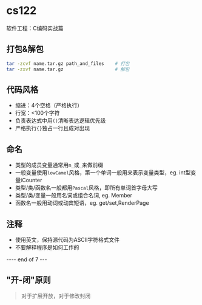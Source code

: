 # cs122
软件工程：C编码实战篇

## 打包&解包
```bash
tar -zcvf name.tar.gz path_and_files	# 打包
tar -zxvf name.tar.gz					# 解包
```

## 代码风格
- 缩进：4个空格（严格执行）
- 行宽：<100个字符
- 负责表达式中用`()`清晰表达逻辑优先级
- 严格执行`{}`独占一行且成对出现

## 命名
- 类型的成员变量通常用`m_`或`_`来做前缀
- 一般变量使用`lowCamel`风格，第一个单词一般用来表示变量类型，eg. int型变量iCounter
- 类型/类/函数名一般都用`Pascal`风格，即所有单词首字母大写
- 类型/类/变量一般用名词或组合名词, eg. Member
- 函数名一般用动词或动宾短语，eg. get/set,RenderPage

## 注释
- 使用英文，保持源代码为ASCII字符格式文件
- 不要解释程序是如何工作的

---- end of 7 ---

## "开-闭"原则
> 对于扩展开放，对于修改封闭
